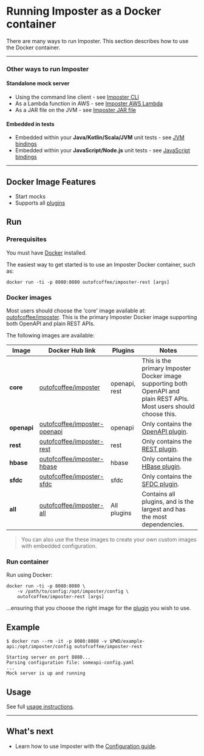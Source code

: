 # Running Imposter as a Docker container

There are many ways to run Imposter. This section describes how to use the Docker container.

---
### Other ways to run Imposter

#### Standalone mock server

- Using the command line client - see [Imposter CLI](./run_imposter_cli.md)
- As a Lambda function in AWS - see [Imposter AWS Lambda](./run_imposter_aws_lambda.md)
- As a JAR file on the JVM - see [Imposter JAR file](./run_imposter_jar.md)

#### Embedded in tests

- Embedded within your **Java/Kotlin/Scala/JVM** unit tests - see [JVM bindings](./embed_jvm.md) 
- Embedded within your **JavaScript/Node.js** unit tests - see [JavaScript bindings](https://github.com/gatehill/imposter-js)

---

## Docker Image Features

- Start mocks
- Supports all [plugins](./features_plugins.md)

## Run

### Prerequisites

You must have [Docker](https://docs.docker.com/get-docker/) installed.

The easiest way to get started is to use an Imposter Docker container, such as:

    docker run -ti -p 8080:8080 outofcoffee/imposter-rest [args]

### Docker images

Most users should choose the 'core' image available at: [outofcoffee/imposter](https://hub.docker.com/r/outofcoffee/imposter). This is the primary Imposter Docker image supporting both OpenAPI and plain REST APIs.

The following images are available:

| Image       | Docker Hub link                                                                       | Plugins       | Notes                                                                                                                 |
|-------------|---------------------------------------------------------------------------------------|---------------|-----------------------------------------------------------------------------------------------------------------------|
| **core**    | [outofcoffee/imposter](https://hub.docker.com/r/outofcoffee/imposter)                 | openapi, rest | This is the primary Imposter Docker image supporting both OpenAPI and plain REST APIs. Most users should choose this. |
| **openapi** | [outofcoffee/imposter-openapi](https://hub.docker.com/r/outofcoffee/imposter-openapi) | openapi       | Only contains the [OpenAPI plugin](./openapi_plugin.md).                                                              |
| **rest**    | [outofcoffee/imposter-rest](https://hub.docker.com/r/outofcoffee/imposter-rest)       | rest          | Only contains the [REST plugin](./rest_plugin.md).                                                                    |
| **hbase**   | [outofcoffee/imposter-hbase](https://hub.docker.com/r/outofcoffee/imposter-hbase)     | hbase         | Only contains the [HBase plugin](./hbase_plugin.md).                                                                  |
| **sfdc**    | [outofcoffee/imposter-sfdc](https://hub.docker.com/r/outofcoffee/imposter-sfdc)       | sfdc          | Only contains the [SFDC plugin](./sfdc_plugin.md).                                                                    |
| **all**     | [outofcoffee/imposter-all](https://hub.docker.com/r/outofcoffee/imposter-all)         | All plugins   | Contains all plugins, and is the largest and has the most dependencies.                                               |

> You can also use the these images to create your own custom images with embedded configuration.

### Run container

Run using Docker:

    docker run -ti -p 8080:8080 \
        -v /path/to/config:/opt/imposter/config \
        outofcoffee/imposter-rest [args]

...ensuring that you choose the right image for the [plugin](./features_plugins.md) you wish to use.

## Example

```shell
$ docker run --rm -it -p 8080:8080 -v $PWD/example-api:/opt/imposter/config outofcoffee/imposter-rest

Starting server on port 8080...
Parsing configuration file: someapi-config.yaml
...
Mock server is up and running
```

## Usage

See full [usage instructions](./usage.md).

---

## What's next

- Learn how to use Imposter with the [Configuration guide](configuration.md).
